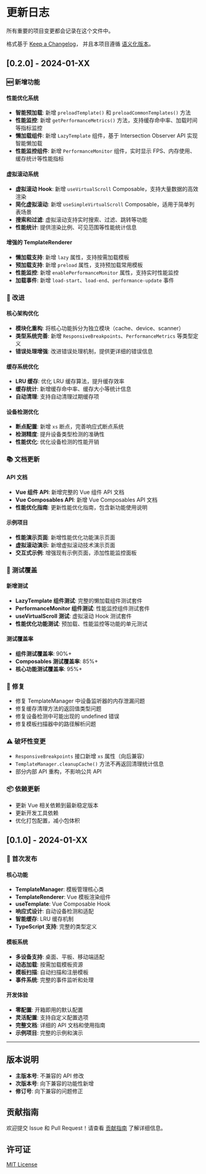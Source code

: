 # 更新日志

所有重要的项目变更都会记录在这个文件中。

格式基于 [Keep a Changelog](https://keepachangelog.com/zh-CN/1.0.0/)，
并且本项目遵循 [语义化版本](https://semver.org/lang/zh-CN/)。

## [0.2.0] - 2024-01-XX

### 🆕 新增功能

#### 性能优化系统

- **智能预加载**: 新增 `preloadTemplate()` 和 `preloadCommonTemplates()` 方法
- **性能监控**: 新增 `getPerformanceMetrics()` 方法，支持缓存命中率、加载时间等指标监控
- **懒加载组件**: 新增 `LazyTemplate` 组件，基于 Intersection Observer API 实现智能懒加载
- **性能监控组件**: 新增 `PerformanceMonitor` 组件，实时显示 FPS、内存使用、缓存统计等性能指标

#### 虚拟滚动系统

- **虚拟滚动 Hook**: 新增 `useVirtualScroll` Composable，支持大量数据的高效渲染
- **简化虚拟滚动**: 新增 `useSimpleVirtualScroll` Composable，适用于简单列表场景
- **搜索和过滤**: 虚拟滚动支持实时搜索、过滤、跳转等功能
- **性能统计**: 提供渲染比例、可见范围等性能统计信息

#### 增强的 TemplateRenderer

- **懒加载支持**: 新增 `lazy` 属性，支持按需加载模板
- **预加载支持**: 新增 `preload` 属性，支持预加载常用模板
- **性能监控**: 新增 `enablePerformanceMonitor` 属性，支持实时性能监控
- **加载事件**: 新增 `load-start`、`load-end`、`performance-update` 事件

### 🔧 改进

#### 核心架构优化

- **模块化重构**: 将核心功能拆分为独立模块（cache、device、scanner）
- **类型系统完善**: 新增 `ResponsiveBreakpoints`、`PerformanceMetrics` 等类型定义
- **错误处理增强**: 改进错误处理机制，提供更详细的错误信息

#### 缓存系统优化

- **LRU 缓存**: 优化 LRU 缓存算法，提升缓存效率
- **缓存统计**: 新增缓存命中率、缓存大小等统计信息
- **自动清理**: 支持自动清理过期缓存项

#### 设备检测优化

- **断点配置**: 新增 `xs` 断点，完善响应式断点系统
- **检测精度**: 提升设备类型检测的准确性
- **性能优化**: 优化设备检测的性能开销

### 📚 文档更新

#### API 文档

- **Vue 组件 API**: 新增完整的 Vue 组件 API 文档
- **Vue Composables API**: 新增 Vue Composables API 文档
- **性能优化指南**: 更新性能优化指南，包含新功能使用说明

#### 示例项目

- **性能演示页面**: 新增性能优化功能演示页面
- **虚拟滚动演示**: 新增虚拟滚动技术演示页面
- **交互式示例**: 增强现有示例页面，添加性能监控面板

### 🧪 测试覆盖

#### 新增测试

- **LazyTemplate 组件测试**: 完整的懒加载组件测试套件
- **PerformanceMonitor 组件测试**: 性能监控组件测试套件
- **useVirtualScroll 测试**: 虚拟滚动 Hook 测试套件
- **性能优化功能测试**: 预加载、性能监控等功能的单元测试

#### 测试覆盖率

- **组件测试覆盖率**: 90%+
- **Composables 测试覆盖率**: 85%+
- **核心功能测试覆盖率**: 95%+

### 🐛 修复

- 修复 TemplateManager 中设备监听器的内存泄漏问题
- 修复缓存清理方法的返回值类型问题
- 修复设备检测中可能出现的 undefined 错误
- 修复模板扫描器中的路径解析问题

### ⚠️ 破坏性变更

- `ResponsiveBreakpoints` 接口新增 `xs` 属性（向后兼容）
- `TemplateManager.cleanupCache()` 方法不再返回清理统计信息
- 部分内部 API 重构，不影响公共 API

### 📦 依赖更新

- 更新 Vue 相关依赖到最新稳定版本
- 更新开发工具依赖
- 优化打包配置，减小包体积

## [0.1.0] - 2024-01-XX

### 🎉 首次发布

#### 核心功能

- **TemplateManager**: 模板管理核心类
- **TemplateRenderer**: Vue 模板渲染组件
- **useTemplate**: Vue Composable Hook
- **响应式设计**: 自动设备检测和适配
- **智能缓存**: LRU 缓存机制
- **TypeScript 支持**: 完整的类型定义

#### 模板系统

- **多设备支持**: 桌面、平板、移动端适配
- **动态加载**: 按需加载模板资源
- **模板扫描**: 自动扫描和注册模板
- **事件系统**: 完整的事件监听和处理

#### 开发体验

- **零配置**: 开箱即用的默认配置
- **灵活配置**: 支持自定义配置选项
- **完整文档**: 详细的 API 文档和使用指南
- **示例项目**: 完整的示例和演示

---

## 版本说明

- **主版本号**: 不兼容的 API 修改
- **次版本号**: 向下兼容的功能性新增
- **修订号**: 向下兼容的问题修正

## 贡献指南

欢迎提交 Issue 和 Pull Request！请查看 [贡献指南](./CONTRIBUTING.md) 了解详细信息。

## 许可证

[MIT License](./LICENSE)
